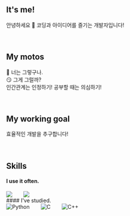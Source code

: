 ## It's me!
안녕하세요 👋
코딩과 아이디어를 즐기는 개발자입니다!
<br />
<br />
<br />
## My motos
🙂 너는 그렇구나.<br />
😏 그게 그럴까?<br />
인간관계는 인정하기! 공부할 때는 의심하기!
<br />
<br />
<br />
## My working goal
효율적인 개발을 추구합니다!
<br />
<br />
<br />
## Skills
#### I use it often.
<div style="display:flex;gap:30px;flex-wrap:wrap;">
  <img src="https://img.shields.io/badge/Java-007396?style=for-the-badge&logo=Java&logoColor=white">
  <img src="https://img.shields.io/badge/react-61DAFB?style=for-the-badge&logo=react&logoColor=black">
</div>
#### I've studied.
<div style="display:flex;gap:30px;flex-wrap:wrap;">
  <img alt="Python" src ="https://img.shields.io/badge/python-13384d?&style=for-the-badge&logo=pyton&logoColor=white"/>
  <img alt="C" src ="https://img.shields.io/badge/C-02599c?&style=for-the-badge&logo=C&logoColor=white"/>
  <img alt="C++" src ="https://img.shields.io/badge/C++-02599c?&style=for-the-badge&logo=C++&logoColor=white"/>
  
</div>
<br />
<br />
<br />
